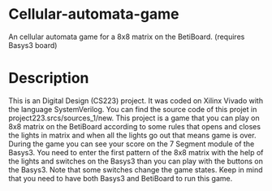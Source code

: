 # Cellular-automata-game
An cellular automata game for a 8x8 matrix on the BetiBoard. (requires Basys3 board)
# Description
This is an Digital Design (CS223) project. It was coded on Xilinx Vivado with the language SystemVerilog. You can find the source code of this projet in 
project223.srcs/sources_1/new. This project is a game that you can play on 8x8 matrix on the BetiBoard according to some rules that opens and closes the lights in matrix and 
when all the lights go out that means game is over. During the game you can see your score on the 7 Segment module of the Basys3. You need to enter the first pattern of the 8x8 matrix with the help of the lights and switches on 
the Basys3 than you can play with the buttons on the Basys3. Note that some switches change the game states. 
Keep in mind that you need to have both Basys3 and BetiBoard to run this game. 
